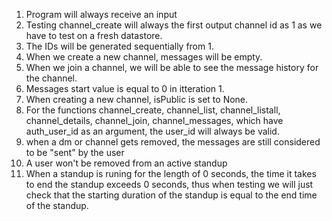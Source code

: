 1. Program will always receive an input
2. Testing channel_create will always the first output channel id as 1 as we have to test on a fresh datastore.
3. The IDs will be generated sequentially from 1.
4. When we create a new channel, messages will be empty.
5. When we join a channel, we will be able to see the message history for the channel.
6. Messages start value is equal to 0 in itteration 1.
7. When creating a new channel, isPublic is set to None.
8. For the functions channel_create, channel_list, channel_listall, channel_details, channel_join, channel_messages,  which have auth_user_id as an argument, the user_id will always be valid.
9. when a dm or channel gets removed, the messages are still considered to be "sent" by the user
10. A user won't be removed from an active standup
11. When a standup is runing for the length of 0 seconds, the time it takes to end the standup exceeds 0 seconds, thus when testing we will just check that the starting duration of the standup is equal to the end time of the standup. 
